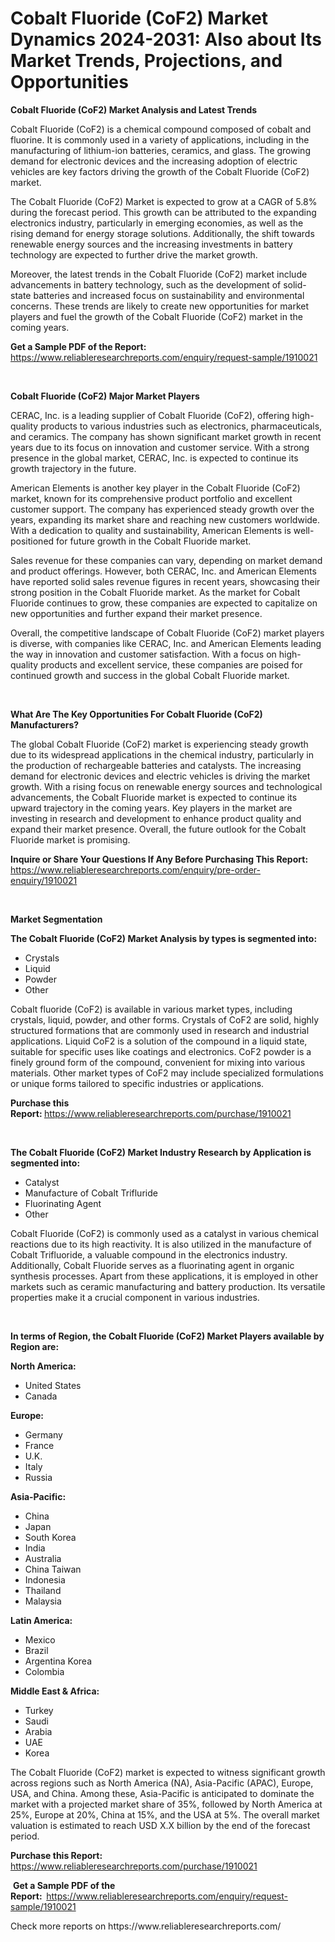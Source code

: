 <p><h1>Cobalt Fluoride (CoF2) Market Dynamics 2024-2031: Also about Its Market Trends, Projections, and Opportunities</h1></p><p><strong>Cobalt Fluoride (CoF2) Market Analysis and Latest Trends</strong></p>
<p><p>Cobalt Fluoride (CoF2) is a chemical compound composed of cobalt and fluorine. It is commonly used in a variety of applications, including in the manufacturing of lithium-ion batteries, ceramics, and glass. The growing demand for electronic devices and the increasing adoption of electric vehicles are key factors driving the growth of the Cobalt Fluoride (CoF2) market.</p><p>The Cobalt Fluoride (CoF2) Market is expected to grow at a CAGR of 5.8% during the forecast period. This growth can be attributed to the expanding electronics industry, particularly in emerging economies, as well as the rising demand for energy storage solutions. Additionally, the shift towards renewable energy sources and the increasing investments in battery technology are expected to further drive the market growth.</p><p>Moreover, the latest trends in the Cobalt Fluoride (CoF2) market include advancements in battery technology, such as the development of solid-state batteries and increased focus on sustainability and environmental concerns. These trends are likely to create new opportunities for market players and fuel the growth of the Cobalt Fluoride (CoF2) market in the coming years.</p></p>
<p><strong>Get a Sample PDF of the Report:&nbsp;</strong> <a href="https://www.reliableresearchreports.com/enquiry/request-sample/1910021">https://www.reliableresearchreports.com/enquiry/request-sample/1910021</a></p>
<p>&nbsp;</p>
<p><strong>Cobalt Fluoride (CoF2) Major Market Players</strong></p>
<p><p>CERAC, Inc. is a leading supplier of Cobalt Fluoride (CoF2), offering high-quality products to various industries such as electronics, pharmaceuticals, and ceramics. The company has shown significant market growth in recent years due to its focus on innovation and customer service. With a strong presence in the global market, CERAC, Inc. is expected to continue its growth trajectory in the future.</p><p>American Elements is another key player in the Cobalt Fluoride (CoF2) market, known for its comprehensive product portfolio and excellent customer support. The company has experienced steady growth over the years, expanding its market share and reaching new customers worldwide. With a dedication to quality and sustainability, American Elements is well-positioned for future growth in the Cobalt Fluoride market.</p><p>Sales revenue for these companies can vary, depending on market demand and product offerings. However, both CERAC, Inc. and American Elements have reported solid sales revenue figures in recent years, showcasing their strong position in the Cobalt Fluoride market. As the market for Cobalt Fluoride continues to grow, these companies are expected to capitalize on new opportunities and further expand their market presence.</p><p>Overall, the competitive landscape of Cobalt Fluoride (CoF2) market players is diverse, with companies like CERAC, Inc. and American Elements leading the way in innovation and customer satisfaction. With a focus on high-quality products and excellent service, these companies are poised for continued growth and success in the global Cobalt Fluoride market.</p></p>
<p>&nbsp;</p>
<p><strong>What Are The Key Opportunities For Cobalt Fluoride (CoF2) Manufacturers?</strong></p>
<p><p>The global Cobalt Fluoride (CoF2) market is experiencing steady growth due to its widespread applications in the chemical industry, particularly in the production of rechargeable batteries and catalysts. The increasing demand for electronic devices and electric vehicles is driving the market growth. With a rising focus on renewable energy sources and technological advancements, the Cobalt Fluoride market is expected to continue its upward trajectory in the coming years. Key players in the market are investing in research and development to enhance product quality and expand their market presence. Overall, the future outlook for the Cobalt Fluoride market is promising.</p></p>
<p><strong>Inquire or Share Your Questions If Any Before Purchasing This Report:</strong> <a href="https://www.reliableresearchreports.com/enquiry/pre-order-enquiry/1910021">https://www.reliableresearchreports.com/enquiry/pre-order-enquiry/1910021</a></p>
<p>&nbsp;</p>
<p><strong>Market Segmentation</strong></p>
<p><strong>The Cobalt Fluoride (CoF2) Market Analysis by types is segmented into:</strong></p>
<p><ul><li>Crystals</li><li>Liquid</li><li>Powder</li><li>Other</li></ul></p>
<p><p>Cobalt fluoride (CoF2) is available in various market types, including crystals, liquid, powder, and other forms. Crystals of CoF2 are solid, highly structured formations that are commonly used in research and industrial applications. Liquid CoF2 is a solution of the compound in a liquid state, suitable for specific uses like coatings and electronics. CoF2 powder is a finely ground form of the compound, convenient for mixing into various materials. Other market types of CoF2 may include specialized formulations or unique forms tailored to specific industries or applications.</p></p>
<p><strong>Purchase this Report:&nbsp;</strong><a href="https://www.reliableresearchreports.com/purchase/1910021">https://www.reliableresearchreports.com/purchase/1910021</a></p>
<p>&nbsp;</p>
<p><strong>The Cobalt Fluoride (CoF2) Market Industry Research by Application is segmented into:</strong></p>
<p><ul><li>Catalyst</li><li>Manufacture of Cobalt Trifluride</li><li>Fluorinating Agent</li><li>Other</li></ul></p>
<p><p>Cobalt Fluoride (CoF2) is commonly used as a catalyst in various chemical reactions due to its high reactivity. It is also utilized in the manufacture of Cobalt Trifluoride, a valuable compound in the electronics industry. Additionally, Cobalt Fluoride serves as a fluorinating agent in organic synthesis processes. Apart from these applications, it is employed in other markets such as ceramic manufacturing and battery production. Its versatile properties make it a crucial component in various industries.</p></p>
<p>&nbsp;</p>
<p><strong>In terms of Region, the Cobalt Fluoride (CoF2) Market Players available by Region are:</strong></p>
<p>
    <p> <strong> North America: </strong>
        <ul>
            <li>United States</li>
            <li>Canada</li>
        </ul>
        </p> 
    <p> <strong> Europe: </strong>
        <ul>
            <li>Germany</li>
            <li>France</li>
            <li>U.K.</li>
            <li>Italy</li>
            <li>Russia</li>
        </ul>
        </p> 
    <p> <strong> Asia-Pacific: </strong>
        <ul>
            <li>China</li>
            <li>Japan</li>
            <li>South Korea</li>
            <li>India</li>
            <li>Australia</li>
            <li>China Taiwan</li>
            <li>Indonesia</li>
            <li>Thailand</li>
            <li>Malaysia</li>
        </ul>
        </p> 
    <p> <strong> Latin America: </strong>
        <ul>
            <li>Mexico</li>
            <li>Brazil</li>
            <li>Argentina Korea</li>
            <li>Colombia</li>
        </ul>
        </p> 
    <p> <strong> Middle East & Africa: </strong>
        <ul>
            <li>Turkey</li>
            <li>Saudi</li>
            <li>Arabia</li>
            <li>UAE</li>
            <li>Korea</li>
        </ul>
    </p>
    </p>
<p><p>The Cobalt Fluoride (CoF2) market is expected to witness significant growth across regions such as North America (NA), Asia-Pacific (APAC), Europe, USA, and China. Among these, Asia-Pacific is anticipated to dominate the market with a projected market share of 35%, followed by North America at 25%, Europe at 20%, China at 15%, and the USA at 5%. The overall market valuation is estimated to reach USD X.X billion by the end of the forecast period.</p></p>
<p><strong>Purchase this Report: </strong><a href="https://www.reliableresearchreports.com/purchase/1910021">https://www.reliableresearchreports.com/purchase/1910021</a></p>
<p>&nbsp;<strong>Get a Sample PDF of the Report:&nbsp;&nbsp;</strong><a href="https://www.reliableresearchreports.com/enquiry/request-sample/1910021">https://www.reliableresearchreports.com/enquiry/request-sample/1910021</a></p>
<p><strong></strong></p>
<p>Check more reports on https://www.reliableresearchreports.com/</p>